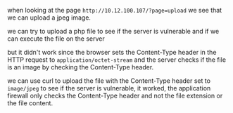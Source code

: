 
when looking at the page ``http://10.12.100.107/?page=upload`` we see that we can upload a jpeg image.

we can try to upload a php file to see if the server is vulnerable and if we can execute the file on the server

but it didn't work since the browser sets the Content-Type header in the HTTP request to ``application/octet-stream`` and the server checks if the file is an image by checking the Content-Type header.

we can use curl to upload the file with the Content-Type header set to ``image/jpeg`` to see if the server is vulnerable, it worked, the application firewall only checks the Content-Type header and not the file extension or the file content.

